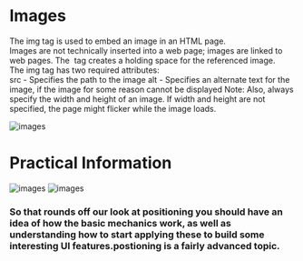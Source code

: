 # Images
The img tag is used to embed an image in an HTML page.  
Images are not technically inserted into a web page; images are linked to web pages. The <img> tag creates a holding space for the referenced image.  
The img tag has two required attributes:  
src - Specifies the path to the image
alt - Specifies an alternate text for the image, if the image for some reason cannot be displayed
Note: Also, always specify the width and height of an image. If width and height are not specified, the page might flicker while the image loads.  

![images](https://d2h0cx97tjks2p.cloudfront.net/blogs/wp-content/uploads/sites/2/2020/07/html-images-df.jpg)  


# Practical Information  
![images](https://developer.mozilla.org/en-US/docs/Learn/CSS/CSS_layout/Practical_positioning_examples/tabbed-info-box.png)
![images](https://image.slidesharecdn.com/htmlpracticalfile-140422083134-phpapp02/95/html-practicals-1-638.jpg?cb=1398155868)  


### So that rounds off our look at positioning  you should have an idea of how the basic mechanics work, as well as understanding how to start applying these to build some interesting UI features.postioning is a fairly advanced topic.




